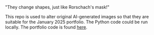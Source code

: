 "They change shapes, just like Rorschach's mask!"

This repo is used to alter original AI-generated images so that they are suitable for the January 2025 portfolio. The Python code could be run locally. The portfolio code is found [here](https://github.com/binhpham2/binhpham2.github.io).
